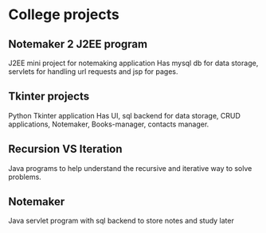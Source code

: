 # College projects

## Notemaker 2 J2EE program
J2EE mini project for notemaking application
Has mysql db for data storage, servlets for handling url requests and jsp for pages.

## Tkinter projects
Python Tkinter application
Has UI, sql backend for data storage, CRUD applications, 
Notemaker, Books-manager, contacts manager.

## Recursion VS Iteration
Java programs to help understand the recursive and iterative way to solve problems.

## Notemaker
Java servlet program with sql backend to store notes and study later
